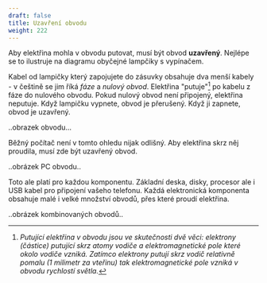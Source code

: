 ```yaml
---
draft: false
title: Uzavření obvodu
weight: 222
---
```


Aby elektřina mohla v obvodu putovat, musí být obvod **uzavřený**. Nejlépe se to ilustruje na diagramu obyčejné lampčiky s vypínačem.

Kabel od lampičky který zapojujete do zásuvky obsahuje dva menší kabely - v češtině se jim říká *fáze* a *nulový obvod*. Elektřina "putuje"[^1] po kabelu z fáze do nulového obvodu. Pokud nulový obvod není připojený, elektřina neputuje. Když lampičku vypnete, obvod je přerušený. Když ji zapnete, obvod je uzavřený.

..obrazek obvodu...

Běžný počítač není v tomto ohledu nijak odlišný. Aby elektřina skrz něj proudila, musí zde být uzavřený obvod.

..obrázek PC obvodu..

Toto ale platí pro každou komponentu. Základní deska, disky, procesor ale i USB kabel pro připojení vašeho telefonu. Každá elektronická komponenta obsahuje malé i velké množství obvodů, přes které proudí elektřina.

..obrázek kombinovaných obvodů..

[^1]: *Putující elektřina v obvodu jsou ve skutečnosti dvě věci: elektrony (částice) putující skrz atomy vodiče a elektromagnetické pole které okolo vodiče vzniká. Zatímco elektrony putují skrz vodič relativně pomalu (1 milimetr za vteřinu) tak elektromagnetické pole vzniká v obvodu rychlostí světla.*